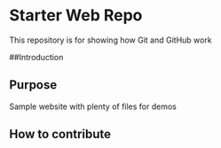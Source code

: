 # Starter Web Repo

This repository is for showing how Git and GitHub work

##Introduction

## Purpose

Sample website with plenty of files for demos

## How to contribute

